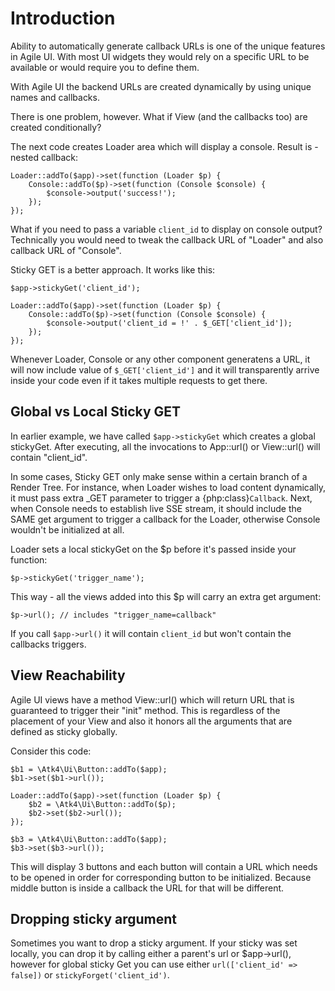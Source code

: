 # Introduction

Ability to automatically generate callback URLs is one of the unique features in Agile UI.
With most UI widgets they would rely on a specific URL to be available or would require
you to define them.

With Agile UI the backend URLs are created dynamically by using unique names and callbacks.

There is one problem, however. What if View (and the callbacks too) are created conditionally?

The next code creates Loader area which will display a console. Result is - nested callback:

```
Loader::addTo($app)->set(function (Loader $p) {
    Console::addTo($p)->set(function (Console $console) {
        $console->output('success!');
    });
});
```

What if you need to pass a variable `client_id` to display on console output? Technically you
would need to tweak the callback URL of "Loader" and also callback URL of "Console".

Sticky GET is a better approach. It works like this:

```
$app->stickyGet('client_id');

Loader::addTo($app)->set(function (Loader $p) {
    Console::addTo($p)->set(function (Console $console) {
        $console->output('client_id = !' . $_GET['client_id']);
    });
});
```

Whenever Loader, Console or any other component generatens a URL, it will now include value
of `$_GET['client_id']` and it will transparently arrive inside your code even if it takes
multiple requests to get there.

## Global vs Local Sticky GET

In earlier example, we have called `$app->stickyGet` which creates a global stickyGet. After
executing, all the invocations to App::url() or View::url() will contain "client_id".

In some cases, Sticky GET only make sense within a certain branch of a Render Tree. For instance,
when Loader wishes to load content dynamically, it must pass extra _GET parameter to trigger a
{php:class}`Callback`. Next, when Console needs to establish live SSE stream, it should include
the SAME get argument to trigger a callback for the Loader, otherwise Console wouldn't be
initialized at all.

Loader sets a local stickyGet on the $p before it's passed inside your function:

```
$p->stickyGet('trigger_name');
```

This way - all the views added into this $p will carry an extra get argument:

```
$p->url(); // includes "trigger_name=callback"
```

If you call `$app->url()` it will contain `client_id` but won't contain the callbacks triggers.

## View Reachability

Agile UI views have a method View::url() which will return URL that is guaranteed to trigger their "init"
method. This is regardless of the placement of your View and also it honors all the arguments that are
defined as sticky globally.

Consider this code:

```
$b1 = \Atk4\Ui\Button::addTo($app);
$b1->set($b1->url());

Loader::addTo($app)->set(function (Loader $p) {
    $b2 = \Atk4\Ui\Button::addTo($p);
    $b2->set($b2->url());
});

$b3 = \Atk4\Ui\Button::addTo($app);
$b3->set($b3->url());
```

This will display 3 buttons and each button will contain a URL which needs to be opened in order for
corresponding button to be initialized. Because middle button is inside a callback the URL for that
will be different.

## Dropping sticky argument

Sometimes you want to drop a sticky argument. If your sticky was set locally, you can drop it by calling
either a parent's url or $app->url(), however for global sticky Get you can use either `url(['client_id' => false])`
or `stickyForget('client_id')`.
